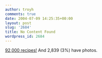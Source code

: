 ```yaml
---
author: troyh
comments: true
date: 2004-07-09 14:25:35+00:00
layout: post
slug: '2684'
title: No Content Found
wordpress_id: 2684
---
```


[92,000 recipes!](http://recipezaar.com) And 2,839 (3%) have photos.
